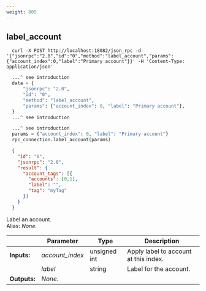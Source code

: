 ```yaml
---
weight: 805
---
```


## **label_account**

```shell
  curl -X POST http://localhost:18082/json_rpc -d '{"jsonrpc":"2.0","id":"0","method":"label_account","params":{"account_index":0,"label":"Primary account"}}' -H 'Content-Type: application/json'
```
```python
  ...^ see introduction
  data = {
      "jsonrpc": "2.0",
      "id": "0",
      "method": "label_account",
      "params": {"account_index": 0, "label": "Primary account"},
  }
  ...^ see introduction
```
```py
  ...^ see introduction
  params = {"account_index": 0, "label": "Primary account"}
  rpc_connection.label_account(params)
```
```json
  {
    "id": "0",
    "jsonrpc": "2.0",
    "result": {
      "account_tags": [{
        "accounts": [0,1],
        "label": "",
        "tag": "myTag"
      }]
    }
  }
```
Label an account.  
Alias: *None*.  

|             | Parameter       | Type         | Description
| ---         | ---             | ---          | ---
|**Inputs:**  | *account_index* | unsigned int | Apply label to account at this index.
|             | *label*         | string       | Label for the account.
|**Outputs:** | *None*.         |              | 